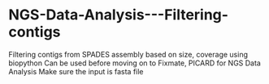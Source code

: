 # NGS-Data-Analysis---Filtering-contigs
Filtering contigs from SPADES assembly based on size, coverage using biopython
Can be used before moving on to Fixmate, PICARD for NGS Data Analysis 
Make sure the input is fasta file
